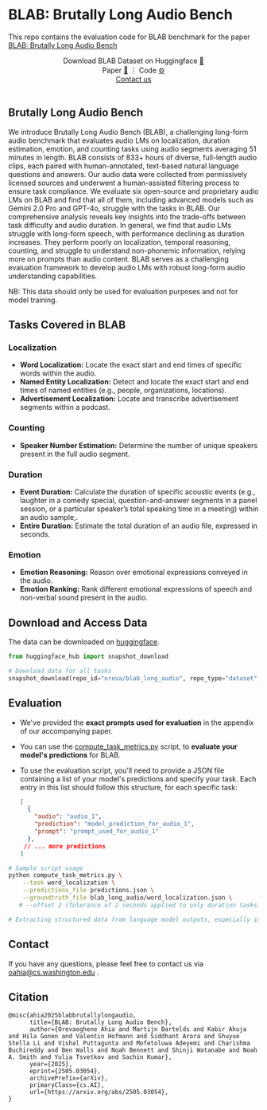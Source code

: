 # BLAB: Brutally Long Audio Bench

This repo contains the evaluation code for BLAB benchmark for the paper [BLAB: Brutally Long Audio Bench](https://arxiv.org/abs/2505.03054)


<p align="center">
Download BLAB Dataset  on Huggingface <a href="https://huggingface.co/datasets/oreva/blab_long_audio">🤗</a> <br>
Paper <a href="https://arxiv.org/abs/2505.03054"> 📑</a> ｜ Code <a href="https://github.com/orevaahia/brutally_long_audio_bench/"> ⚙️</a>
<br>
<a href="##Contact">Contact us</a><br>
<br>
</p>



## Brutally Long Audio Bench

We introduce Brutally Long Audio Bench (BLAB), a challenging long-form audio benchmark that evaluates audio LMs on localization, duration estimation, emotion, and counting tasks using audio segments averaging 51 minutes in length. BLAB consists of 833+ hours of diverse, full-length audio clips, each paired with human-annotated, text-based natural language questions and answers. Our audio data were collected from permissively licensed sources and underwent a human-assisted filtering process to ensure task compliance. We evaluate six open-source and proprietary audio LMs on BLAB and find that all of them, including advanced models such as Gemini 2.0 Pro and GPT-4o, struggle with the tasks in BLAB. Our comprehensive analysis reveals key insights into the trade-offs between task difficulty and audio duration. In general, we find that audio LMs struggle with long-form speech, with performance declining as duration increases. They perform poorly on localization, temporal reasoning, counting, and struggle to understand non-phonemic information, relying more on prompts than audio content. BLAB serves as a challenging evaluation framework to develop audio LMs with robust long-form audio understanding capabilities.


NB: This data should only be used for evaluation purposes and not for model training.



## Tasks Covered in BLAB

### Localization
* **Word Localization:** Locate the exact start and end times of specific words within the audio.
* **Named Entity Localization:** Detect and locate the exact start and end times of named entities (e.g., people, organizations, locations).
* **Advertisement Localization:** Locate and transcribe advertisement segments within a podcast.

### Counting
* **Speaker Number Estimation:** Determine the number of unique speakers present in the full audio segment.

### Duration
* **Event Duration:** Calculate the duration of specific acoustic events (e.g., laughter in a comedy special, question-and-answer segments in a panel session, or a particular speaker’s total speaking time in a meeting) within an audio sample,.
* **Entire Duration:** Estimate the total duration of an audio file, expressed in seconds.

### Emotion
* **Emotion Reasoning:** Reason over emotional expressions conveyed in the audio.
* **Emotion Ranking:** Rank different emotional expressions of speech and non-verbal sound present in the audio.


## Download and Access Data
The data can be downloaded on [huggingface]("https://huggingface.co/datasets/oreva/blab_long_audio).

```python
from huggingface_hub import snapshot_download

# Download data for all tasks
snapshot_download(repo_id="oreva/blab_long_audio", repo_type="dataset", allow_patterns="*.json", local_dir=".")
```

## Evaluation
* We've provided the **exact prompts used for evaluation** in the appendix of our accompanying paper.
* You can use the [compute_task_metrics.py](compute_task_metrics.py) script, to **evaluate your model's predictions** for BLAB.
* To use the evaluation script, you'll need to provide a JSON file containing a list of your model's predictions and specify your task. Each entry in this list should follow this structure, for each specific task:

    ```json
    [
      {
        "audio": "audio_1",
        "prediction": "model_prediction_for_audio_1",
        "prompt": "prompt_used_for_audio_1"
      },
     // ... more predictions
    ]
    ```


```bash
# Sample script usage
python compute_task_metrics.py \
    --task word_localization \
    --predictions_file predictions.json \
    --groundtruth_file blab_long_audio/word_localization.json \
   # --offset 2 (Tolerance of 2 seconds applied to only duration tasks. )

# Extracting structured data from language model outputs, especially in JSON format, is still challenging. While our evaluation script tries to accommodate various output styles, some model predictions may not be perfectly parseable.
```





## Contact
If you have any questions, please feel free to contact us via oahia@cs.washington.edu .


## Citation

```
@misc{ahia2025blabbrutallylongaudio,
      title={BLAB: Brutally Long Audio Bench},
      author={Orevaoghene Ahia and Martijn Bartelds and Kabir Ahuja and Hila Gonen and Valentin Hofmann and Siddhant Arora and Shuyue Stella Li and Vishal Puttagunta and Mofetoluwa Adeyemi and Charishma Buchireddy and Ben Walls and Noah Bennett and Shinji Watanabe and Noah A. Smith and Yulia Tsvetkov and Sachin Kumar},
      year={2025},
      eprint={2505.03054},
      archivePrefix={arXiv},
      primaryClass={cs.AI},
      url={https://arxiv.org/abs/2505.03054},
}

```